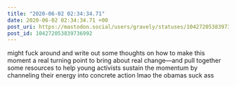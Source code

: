 ```yaml
---
title: "2020-06-02 02:34:34.71"
date: 2020-06-02 02:34:34.71 +00
post_uri: https://mastodon.social/users/gravely/statuses/104272053839736992
post_id: 104272053839736992
---
```

might fuck around and write out some thoughts on how to make this moment a real turning point to bring about real change––and pull together some resources to help young activists sustain the momentum by channeling their energy into concrete action lmao the obamas suck ass


